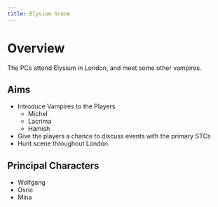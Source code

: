 ```yaml
---
title: Elysium Scene
---
```


# Overview

The PCs attend Elysium in London, and meet some other vampires.

## Aims

* Introduce Vampires to the Players
    * Michel
    * Lacrima
    * Hamish
* Give the players a chance to discuss events with the primary STCs
* Hunt scene throughout London

## Principal Characters

* Wolfgang 
* Osric
* Mina

